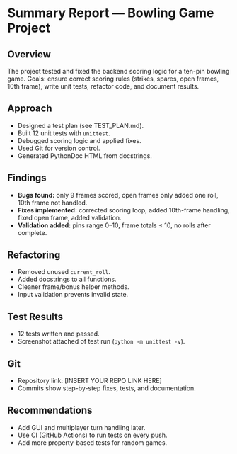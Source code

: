 # Summary Report — Bowling Game Project

## Overview
The project tested and fixed the backend scoring logic for a ten-pin bowling game. 
Goals: ensure correct scoring rules (strikes, spares, open frames, 10th frame), 
write unit tests, refactor code, and document results.

## Approach
- Designed a test plan (see TEST_PLAN.md).
- Built 12 unit tests with `unittest`.
- Debugged scoring logic and applied fixes.
- Used Git for version control.
- Generated PythonDoc HTML from docstrings.

## Findings
- **Bugs found:** only 9 frames scored, open frames only added one roll, 10th frame not handled.
- **Fixes implemented:** corrected scoring loop, added 10th-frame handling, fixed open frame, added validation.
- **Validation added:** pins range 0–10, frame totals ≤ 10, no rolls after complete.

## Refactoring
- Removed unused `current_roll`.
- Added docstrings to all functions.
- Cleaner frame/bonus helper methods.
- Input validation prevents invalid state.

## Test Results
- 12 tests written and passed.
- Screenshot attached of test run (`python -m unittest -v`).

## Git
- Repository link: [INSERT YOUR REPO LINK HERE]
- Commits show step-by-step fixes, tests, and documentation.

## Recommendations
- Add GUI and multiplayer turn handling later.
- Use CI (GitHub Actions) to run tests on every push.
- Add more property-based tests for random games.
